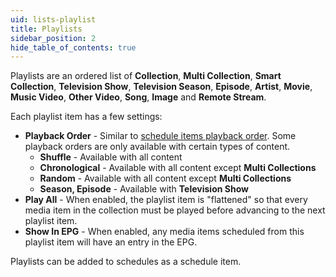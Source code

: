 ```yaml
---
uid: lists-playlist
title: Playlists
sidebar_position: 2
hide_table_of_contents: true
---
```


Playlists are an ordered list of **Collection**, **Multi Collection**, **Smart Collection**, **Television Show**, **Television Season**, **Episode**, **Artist**, **Movie**, **Music Video**, **Other Video**, **Song**, **Image** and **Remote Stream**.

Each playlist item has a few settings:

- **Playback Order** - Similar to [schedule items playback order](/docs/scheduling/classic/items#playback-order). Some playback orders are only available with certain types of content.
  - **Shuffle** - Available with all content
  - **Chronological** - Available with all content except **Multi Collections**
  - **Random** - Available with all content except **Multi Collections**
  - **Season, Episode** - Available with **Television Show**
- **Play All** - When enabled, the playlist item is "flattened" so that every media item in the collection must be played before advancing to the next playlist item.
- **Show In EPG** - When enabled, any media items scheduled from this playlist item will have an entry in the EPG.

Playlists can be added to schedules as a schedule item.
